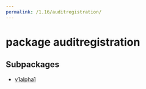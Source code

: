 ```yaml
---
permalink: /1.16/auditregistration/
---
```


# package auditregistration



## Subpackages

* [v1alpha1](auditregistration-v1alpha1.md)